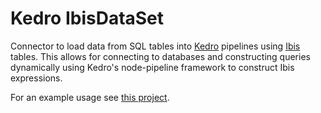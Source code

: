 # Kedro IbisDataSet

Connector to load data from SQL tables into [Kedro](https://github.com/kedro-org/kedro) pipelines using [Ibis](https://github.com/ibis-project/ibis) tables.
This allows for connecting to databases and constructing queries dynamically using Kedro's node-pipeline framework to construct Ibis expressions.

For an example usage see [this project](https://github.com/inigohidalgo/ibis-kedro-poc/).
